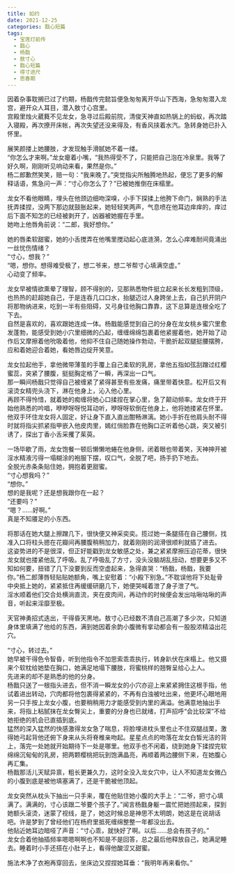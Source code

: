 ```yaml
---
title: 如约
date: 2021-12-25
categories: 戬心短篇
tags:
  - 宝莲灯前传
  - 戬心
  - 杨戬
  - 敖寸心
  - 戬心短篇
  - 得寸进尺
  - 思春期
---
```


因着杂事耽搁已过了约期，杨戬传完懿旨便急匆匆离开华山下西海，急匆匆潜入龙宫，避开众人耳目，潜入敖寸心宫里。  
宫殿里烛火葳蕤不见龙女，急寻过后殿前院，清俊天神直如热锅上的蚂蚁，再次踏入寝殿，再次撩开床帐，再次失望还没来得及，有香风挟着水汽。急转身她已扑入怀里。  
<!-- more -->
展笑颜搂上她腰肢，才发现触手滑腻她不着一缕。  
“你怎么才来啊。”龙女瘪着小嘴，“我热得受不了，只能把自己泡在冷泉里。我等了好久啊，刚刚听见响动来看，果然是你。”  
杨二郎歉然笑笑，赔一句：“我来晚了。”突觉指尖所触腾地热起，便忘了更多的解释话语，焦急问一声：“寸心你怎么了？”已被她推倒在床榻里。

龙女不看他眼睛，埋头在他颈边细吻深嗅，小手下探揉上他胯下命门，娴熟的手法抚弄揉捏，没两下那边就鼓胀起来，她轻轻笑两声，气息喷在他耳边痒痒的，痒过后下面不知怎的已经被剥开了，凶器被她握在手里。  
她吻上他唇角前说：“二郎，我好想你。”

她的唇柔软甜蜜，她的小舌搅弄在他嘴里搅动起心底涟漪，怎么心痒难耐间竟涌出一丝忧伤情绪？  
“寸心，想我？”  
“嗯，想你。想得难受极了，想二爷来，想二爷帮寸心填满空虚。”  
心动变了频率。

龙女早被情欲熏晕了理智，顾不得别的，见那熟悉物件挺立起来长长发粗到顶级，也热热的赶超她自己，于是连吞几口口水，抬腿迈过人身跨坐上去，自己扒开阴户将那物纳进来，吃到一半有些阻碍，又弓身往他胸口靠靠，这下总算是连根全吃了下去。  
自然是喜欢的，喜欢跟她连成一体。杨戬能感觉到自己的分身在龙女桃乡蜜穴里愈发蓬勃，能感受到她小穴里细微的凸起，缠缠绵绵包裹着他紧握着他，她开始了动作后又摩擦着他吮吸着他，他抑不住自己随她操作勃动，干脆折起双腿挺腰摆胯，应和着她迎合着她，看她唇边绽开笑意。

龙女拉起他手，拿他微带薄茧的手覆上自己柔软的乳房，拿他五指如弦刮蹭过红樱蜜蕊，突紧了腰腹，挺挺胸定格了一瞬，再深出一口气。  
那一瞬间杨戬只觉得自己被缠紧了紧得甚至有些发痛，痛里带着快意。松开后又有滚烫女精兜头浇下，淋在他身上，沁入他心里。  
再顾不得怜惜，就着她的痴缠将她心口揉捏在掌心里，急了颠动频率。龙女终于开始他熟悉的吟唱，咿咿呀呀悦耳动听，咿呀呀软倒在他身上，他将她搂紧在怀里。  
他双手环住龙女将人固定，好让身下直入直出酣畅淋漓。她小手折在他肩头耐不得时就将指尖抓紧指甲嵌入他皮肉里，嫣红俏脸靠在他胸口正听着他心跳，突又被引诱了，探出丁香小舌采攫了茱萸。

一场毕歇了雨，龙女饱餐一顿后懒懒地蜷在他身侧，闭着眼也带着笑，天神抻开被淫水精液污得一塌糊涂的袍服下摆，叹口气，全脱了吧，扬手扔下地去。  
全脱光赤条条贴住她，拥抱着更甜蜜。  
“寸心想我吗？”  
“想你。”  
想的是我呢？还是想我跟你在一起？  
“还要吗？”  
“嗯？……好啊。”  
真是不知餍足的小东西。

将那话在她大腿上擦蹭几下，很快便又神采奕奕。揽过她一条腿搭在自己腰侧，找准入口将柱头摁在花瓣间再腰腹稍稍加力，就着刚刚的润滑很顺利就插了进去。  
这姿势进的不是很深，但正好能戳到龙女敏感之处，兼之紧紧摩擦压迫花蒂，很快龙女就也搂紧他乱了呼吸。乱了呼吸乱了方寸，没头没脑胡乱扭动，想要更多又不知如何要，扭错了几下没要到反而空虚起来，急得直哭：“杨戬，杨戬，我要你。”杨二郎薄唇轻贴贴她额角，嘴上安慰着：“小殿下别急。”不耽误他将下处耻骨中央抵上她的，紧紧抵住再缓缓研磨几下，她便哭喊着泄了身子泄了气。  
淫水顺着他们交合处横淌直流，夹在皮肉间，再动作的时候便会发出咕啾咕啾的声音，听起来淫靡至极。

天官神勇招式迭出，干得昏天黑地。敖寸心已经数不清自己高潮了多少次，只知道身体里填满了他给的东西，满到她因着余韵小腹微有挛动都会有一股股浓精溢出花穴。

“寸心，转过去。”  
她早被干得色令智昏，听到他指令不加思索乖乖执行，转身趴伏在床榻上。他又摄来个软枕给她垫在胸口，她满足地塌下腰肢，将蜜桃样的翘臀呈给心上人。  
先进来的却不是熟悉的他的分身。  
杨戬只送了一根指头进去，但不消一瞬龙女的小穴亦迎上来紧紧拥住这根手指，他试着进出转动，穴肉都将他包裹得紧紧的，不再有白浊被吐出来，他更坏心眼地用另一只手按上龙女小腹，也要稍稍用力才能感受到内里的满溢。他满意地抽出手来，将指上粘腻抹在龙女臀尖上，重要的分身也已就绪，打声招呼“会比较深”不给她拒绝的机会已直插到底。  
猛然的深入猛然的快感激得龙女急了喘息，将脸埋进枕头里也止不住双腿战栗，激得她弓起背他还俯下身来从头将脊椎亲吻起。星星点点的吻落在龙女白皙光洁的背上，落完一处她就开始期待下一处是哪里。他双手也不闲着，绕到她身下揉捏完软绵绵沉甸甸的乳房，把两颗樱桃把玩到饱满晶亮，再顺着两边腰侧下来，在她腹心再汇集。  
杨戬那活儿天赋异禀，粗长更兼久力，这时全没入龙女穴中，让人不知道龙女微凸的小腹到底是被他填塞满了，还是干脆被他顶起。

龙女突然从枕头下抽出一只手来，覆在他贴住她小腹的大手上：“二爷，把寸心填满了。满满的，寸心该跟二爷要个孩子了。”闻言杨戬身躯一震忙把她捞起来，探到她额头滚烫，迷蒙了视线，是了，她这时候总是神思不太明朗，她这是在说胡话吧。许是梦到了曾经他们在杨府里抵死缠绵整整一年都没出去。  
他贴近她耳边暗哑了声音：“寸心乖，就快好了啊。以后……总会有孩子的。”  
龙女合着他抽插频率嗯嗯啊啊也不知是不是回答，总之最后他释放自己，她满足睡去。睡着时小手还搭在小肚子上，看得他酸涩又甜蜜。

施法术净了衣袍再穿回去，坐床边又捏捏她耳垂：“我明年再来看你。”
